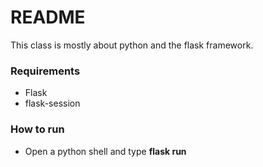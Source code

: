 # README

This class is mostly about python and the flask framework.

### Requirements
* Flask
* flask-session

### How to run
* Open a python shell and type **flask run**
